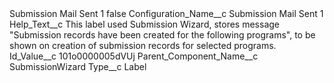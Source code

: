 <?xml version="1.0" encoding="UTF-8"?>
<CustomMetadata xmlns="http://soap.sforce.com/2006/04/metadata" xmlns:xsi="http://www.w3.org/2001/XMLSchema-instance" xmlns:xsd="http://www.w3.org/2001/XMLSchema">
    <label>Submission Mail Sent 1</label>
    <protected>false</protected>
    <values>
        <field>Configuration_Name__c</field>
        <value xsi:type="xsd:string">Submission Mail Sent 1</value>
    </values>
    <values>
        <field>Help_Text__c</field>
        <value xsi:type="xsd:string">This label used Submission Wizard, stores message &quot;Submission records have been created for the following programs&quot;, to be shown on creation of submission records for selected programs.</value>
    </values>
    <values>
        <field>Id_Value__c</field>
        <value xsi:type="xsd:string">101o0000005dVUj</value>
    </values>
    <values>
        <field>Parent_Component_Name__c</field>
        <value xsi:type="xsd:string">SubmissionWizard</value>
    </values>
    <values>
        <field>Type__c</field>
        <value xsi:type="xsd:string">Label</value>
    </values>
</CustomMetadata>
